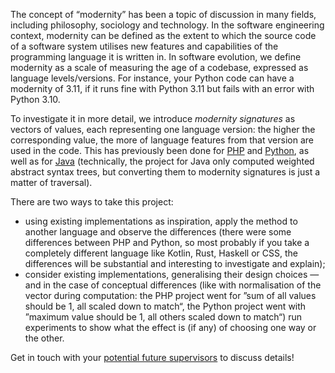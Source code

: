 The concept of “modernity” has been a topic of discussion in many fields, including philosophy, sociology and technology. In
the software engineering context, modernity can be defined as the extent to which the source code of a software system utilises
new features and capabilities of the programming language it is written in. In software evolution, we define modernity as a scale of measuring the age of a codebase, expressed as language levels/versions. For instance, your Python code can have a modernity of 3.11, if it runs fine with Python 3.11 but fails with an error with Python 3.10.

To investigate it in more detail, we introduce _modernity signatures_ as vectors of values, each representing one language version: the higher the corresponding value, the more of language features from that version are used in the code. This has previously been done for [PHP](http://purl.utwente.nl/essays/91794) and [Python](http://purl.utwente.nl/essays/94375), as well as for [Java](http://purl.utwente.nl/essays/91735) (technically, the project for Java only computed weighted abstract syntax trees, but converting them to modernity signatures is just a matter of traversal).

There are two ways to take this project:
- using existing implementations as inspiration, apply the method to another language and observe the differences (there were some differences between PHP and Python, so most probably if you take a completely different language like Kotlin, Rust, Haskell or CSS, the differences will be substantial and interesting to investigate and explain);
- consider existing implementations, generalising their design choices — and in the case of conceptual differences (like with normalisation of the vector during computation: the PHP project went for ”sum of all values should be 1, all scaled down to match“, the Python project went with ”maximum value should be 1, all others scaled down to match“) run experiments to show what the effect is (if any) of choosing one way or the other.

Get in touch with your [potential future supervisors](mailto:v.zaytsev@utwente.nl,m.gerhold@utwente.nl) to discuss details!
